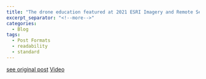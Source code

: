 ```yaml
---
title: "The drone education featured at 2021 ESRI Imagery and Remote Sensing Educators Summit"
excerpt_separator: "<!--more-->"
categories:
  - Blog
tags:
  - Post Formats
  - readability
  - standard
---
```

[see original post](https://www.esri.com/en-us/about/events/remote-sensing-educators-summit/save-date?date=2021-04-28)
[Video](https://www.youtube.com/watch?v=eS7WIOc1W7w&list=PLaPDDLTCmy4aV8wApg_O-5cNua4-0bGah&index=5&t=7s)